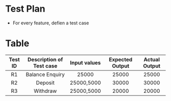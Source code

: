 # Test Plan
* For every feature, defien a test case
    
# Table
| Test ID   | Description of Test case | Input values | Expected Output | Actual Output |
|:-----:|:--------------------------:|:--------------:|:-----------------:|:---------------:|
| R1  | Balance Enquiry | 25000 |25000| 25000|
| R2  | Deposit | 25000,5000 | 30000 |30000|
| R3  | Withdraw | 25000,5000 | 20000 | 20000 |






